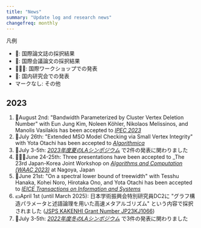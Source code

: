```yaml
---
title: "News"
summary: "Update log and research news"
changefreq: monthly
---
```


凡例
- 📕: 国際論文誌の採択結果
- 📘: 国際会議論文の採択結果
- 🧑‍🤝‍🧑: 国際ワークショップでの発表
- 🗾: 国内研究会での発表
- マークなし: その他

## 2023
1. 📘August 2nd: "Bandwidth Parameterized by Cluster Vertex Deletion Number" 
	 with Eun Jung Kim, Noleen Köhler, Nikolaos Melissinos, and Manolis Vasilakis has been accepted to [_IPEC 2023_](https://algo-conference.org/2023/ipec/)
1. 📕July 26th: "Extended MSO Model Checking via Small Vertex Integrity"  with Yota Otachi has been accepted to [_Algorithmica_](https://www.springer.com/journal/453)
1. 🗾July 3-5th: [_2023年度夏のLAシンポジウム_](https://la-symposium.github.io/2023/summer.html) で2件の発表に関わりました
1. 🧑‍🤝‍🧑June 24-25th: Three presentations have been accepted to _The 23rd Japan-Korea Joint Workshop on 
[_Algorithms and Computation (WAAC 2023)_](https://www.math.mi.i.nagoya-u.ac.jp/~otachi/events/waac23/) at Nagoya, Japan
1. 📕June 21st: "On a spectral lower bound of treewidth" with Tesshu Hanaka, Kohei Noro, Hirotaka Ono, and Yota Otachi
	has been accepted to [_IEICE Transactions on Information and Systems_](https://search.ieice.org/iss/index.html)
1. 💴April 1st (until March 2025): 日本学術振興会特別研究員DC2に "グラフ構造パラメータと述語論理を用いた高速メタアルゴリズム" という内容で採択されました ([JSPS KAKENHI Grant Number JP23KJ1066](https://kaken.nii.ac.jp/grant/KAKENHI-PROJECT-23KJ1066/)) 
1. 🗾July 3-5th: [_2022年度冬のLAシンポジウム_](https://la-symposium2022.github.io/winter.html) で3件の発表に関わりました